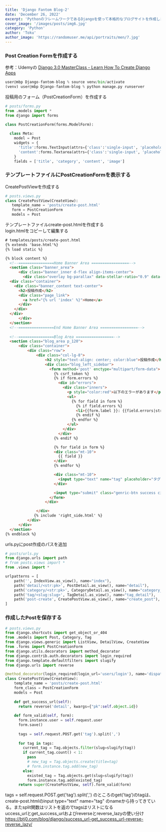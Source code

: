 ```yaml
---
title: 'Django Fantom Blog-2'
date: 'December 26, 2022'
excerpt: 'PythonのフレームワークであるDjangoを使って本格的なブログサイトを作成します。2回目はPost Creation Formを作成するところからデプロイまでです'
cover_image: '/images/posts/img6.jpg'
category: 'Python'
author: 'Toku'
author_image: 'https://randomuser.me/api/portraits/men/7.jpg'
---
```

<!-- Markdow generator - https://jaspervdj.be/lorem-markdownum/ -->
### Post Creation Formを作成する
参考：Udemyの  [Django 3.0 MasterClass - Learn How To Create Django Apps](https://www.udemy.com/course/django-30-masterclass-learn-how-to-create-django-apps/)

```python
user@mbp Django-fantom-blog % source venv/bin/activate
(venv) user@mbp Django-fantom-blog % python manage.py runserver
```
投稿用のフォーム（PostCreationForm）を作成する
```python
# posts/forms.py
from .models import *
from django import forms

class PostCreationForm(forms.ModelForm):
  
  class Meta:
    model = Post
    widgets = {
      'title':forms.TextInput(attrs={'class':'single-input', 'placeholder':'タイトル'}),
      'content':forms.Textarea(attrs={'class':'single-input', 'placeholder':'内容'})
    }
    fields = ['title', 'category', 'content', 'image']
```
### テンプレートファイルにPostCreationFormを表示する
CreatePostViewを作成する
```python
# posts.views.py
class CreatePostView(CreateView):
   template_name = 'posts/create-post.html'
   form = PostCreationForm
   models = Post
```
テンプレートファイルcreate-post.htmlを作成する  
login.htmlをコピーして編集する
```html
# templates/posts/create-post.html
{% extends 'base.html'%}
{% load static %}

{% block content %}
  <!--================Home Banner Area =================-->
  <section class="banner_area">
      <div class="banner_inner d-flex align-items-center">
        <div class="overlay bg-parallax" data-stellar-ratio="0.9" data-stellar-vertical-offset="0" data-background=""></div>
  <div class="container">
    <div class="banner_content text-center">
      <h2>投稿作成</h2>
      <div class="page_link">
        <a href="{% url 'index' %}">Home</a>
      </div>
    </div>
  </div>
      </div>
  </section>
  <!--================End Home Banner Area =================-->
  
  <!--================Blog Area =================-->
  <section class="blog_area p_120">
      <div class="container">
          <div class="row">
              <div class="col-lg-8">
                  <h2 style="text-align: center; color:blue">投稿作成</h2>
                  <div class="blog_left_sidebar">
                    <form method='post' enctype="multipart/form-data">
                      {% csrf_token %}
                      {% if form.errors %}
                        <div id="errors">
                          <div class="inners">
                            <p style="color:red">以下のエラーがあります</p>
                            <ul>
                              {% for field in form %}
                                {% if field.errors %}
                                <li>{{form.label }}: {{field.errors|striptags }}</li>
                                {% endif %}
                              {% endfor %}
                            </ul>
                          </div>
                        </div>
                      {% endif %}

                      {% for field in form %}
                      <div class="mt-10">
                        {{ field }}
                      </div>
                      {% endfor %}

                      <div class="mt-10">
                        <input type="text" name="tag" placeholder="タグ" onfocus="this.placeholder = ''" onblur="this.placeholder = 'タグ'" required class="single-input">
                      </div>

                      <input type="submit" class="genric-btn success circle" style="float:right;margin-top:30px;" value="投稿する" >
                    </form> 
                  </div>

              </div>
             {% include 'right_side.html' %}
          </div>
      </div>
  </section>
{% endblock %}
```
urls.pyにpost作成のパスを追加
```python
# posts/urls.py
from django.urls import path
# from posts.views import *
from .views import *

urlpatterns = [
    path('', IndexView.as_view(), name="index"),
    path('detail/<str:pk>', PostDetail.as_view(), name="detail"),
    path('category/<str:pk>', CategoryDetail.as_view(), name="category_detail"),
    path('tag/<slug:slug>', TagDetail.as_view(), name="tag_detail"),
    path('post-create', CreatePostView.as_view(), name="create_post"),　# added
] 
```
### 作成したPostを保存する
```python
# posts.views.py
from django.shortcuts import get_object_or_404
from .models import Post, Category, Tag
from django.views.generic import ListView, DetailView, CreateView
from .forms import PostCreationForm
from django.utils.decorators import method_decorator
from django.contrib.auth.decorators import login_required
from django.template.defaultfilters import slugify
from django.urls import reverse

@method_decorator(login_required(login_url='users/login'), name='dispatch')
class CreatePostView(CreateView):
    template_name = 'posts/create-post.html'
    form_class = PostCreationForm
    models = Post
    
    def get_success_url(self):
      return reverse('detail', kwargs={"pk":self.object.id})
    
    def form_valid(self, form):
      form.instance.user = self.request.user
      form.save()
      
      tags = self.request.POST.get('tag').split(',')
      
      for tag in tags:
        current_tag = Tag.objects.filter(slug=slugify(tag))
        if current_tag.count() < 1:
          pass
          # new_tag = Tag.objects.create(title=tag)
          # form.instance.tag.add(new_tag)
        else:
          existed_tag = Tag.objects.get(slug=slugify(tag))
          form.instance.tag.add(existed_tag)
      return super(CreatePostView, self).form_valid(form)
```
tags = self.request.POST.get('tag').split(',') のところのget('tag')のtagは、 create-post.htmlのinput type="text" name="tag" のnameから持ってきている。またsplit関数はリストを返のでtagsはリストになる  
uccess_urlとget_success_urlおよびreverseとreverse_lazyの使い分け
https://btj0.com/blog/django/success_url-get_success_url-reverse-reverse_lazy/
```python

```
```python

```
```python

```


